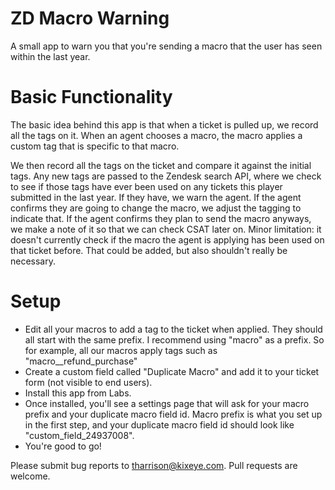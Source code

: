 # ZD Macro Warning

A small app to warn you that you're sending a macro that the user has seen within the last year.

# Basic Functionality
The basic idea behind this app is that when a ticket is pulled up, we record all the tags on it. When an agent chooses a macro, the macro applies a custom tag that is specific to that macro.

We then record all the tags on the ticket and compare it against the initial tags. Any new tags are passed to the Zendesk search API, where we check to see if those tags have ever been used on any tickets this player submitted in the last year. If they have, we warn the agent. If the agent confirms they are going to change the macro, we adjust the tagging to indicate that. If the agent confirms they plan to send the macro anyways, we make a note of it so that we can check CSAT later on. Minor limitation: it doesn't currently check if the macro the agent is applying has been used on that ticket before. That could be added, but also shouldn't really be necessary.

# Setup

* Edit all your macros to add a tag to the ticket when applied. They should all start with the same prefix. I recommend using "macro" as a prefix. So for example, all our macros apply tags such as "macro__refund_purchase"
* Create a custom field called "Duplicate Macro" and add it to your ticket form (not visible to end users).
* Install this app from Labs.
* Once installed, you'll see a settings page that will ask for your macro prefix and your duplicate macro field id. Macro prefix is what you set up in the first step, and your duplicate macro field id should look like "custom_field_24937008".
* You're good to go!


Please submit bug reports to tharrison@kixeye.com. Pull requests are welcome.
